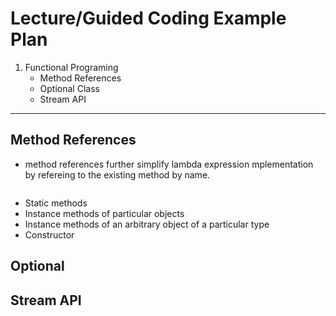 # Lecture/Guided Coding Example Plan

1. Functional Programing
   - Method References
   - Optional Class
   - Stream API

---

## Method References

- method references further simplify lambda expression mplementation by refereing to the existing method by name.

```java
```

- Static methods
- Instance methods of particular objects
- Instance methods of an arbitrary object of a particular type
- Constructor

## Optional

## Stream API